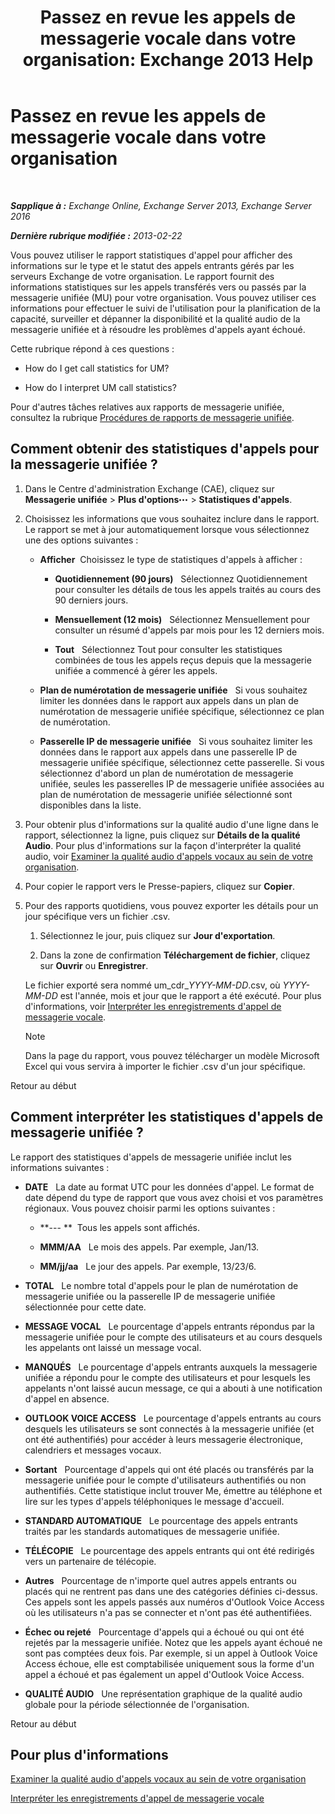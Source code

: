 ﻿---
title: 'Passez en revue les appels de messagerie vocale dans votre organisation: Exchange 2013 Help'
TOCTitle: Passez en revue les appels de messagerie vocale dans votre organisation
ms:assetid: f6fdbe17-d1d2-442a-aa13-06b908d9c33a
ms:mtpsurl: https://technet.microsoft.com/fr-fr/library/JJ659073(v=EXCHG.150)
ms:contentKeyID: 50555521
ms.date: 05/23/2018
mtps_version: v=EXCHG.150
ms.translationtype: MT
---

# Passez en revue les appels de messagerie vocale dans votre organisation

 

_**Sapplique à :** Exchange Online, Exchange Server 2013, Exchange Server 2016_

_**Dernière rubrique modifiée :** 2013-02-22_

Vous pouvez utiliser le rapport statistiques d'appel pour afficher des informations sur le type et le statut des appels entrants gérés par les serveurs Exchange de votre organisation. Le rapport fournit des informations statistiques sur les appels transférés vers ou passés par la messagerie unifiée (MU) pour votre organisation. Vous pouvez utiliser ces informations pour effectuer le suivi de l'utilisation pour la planification de la capacité, surveiller et dépanner la disponibilité et la qualité audio de la messagerie unifiée et à résoudre les problèmes d'appels ayant échoué.

Cette rubrique répond à ces questions :

  - How do I get call statistics for UM?

  - How do I interpret UM call statistics?

Pour d'autres tâches relatives aux rapports de messagerie unifiée, consultez la rubrique [Procédures de rapports de messagerie unifiée](um-reports-procedures-exchange-2013-help.md).

## Comment obtenir des statistiques d'appels pour la messagerie unifiée ?

1.  Dans le Centre d'administration Exchange (CAE), cliquez sur **Messagerie unifiée** \> **Plus d'options**![Icône Options supplémentaires](images/JJ150550.5381819e-3b21-4873-8714-e9b956290b28(EXCHG.150).gif "Icône Options supplémentaires") \> **Statistiques d'appels**.

2.  Choisissez les informations que vous souhaitez inclure dans le rapport. Le rapport se met à jour automatiquement lorsque vous sélectionnez une des options suivantes :
    
      - **Afficher**  Choisissez le type de statistiques d'appels à afficher :
        
          - **Quotidiennement (90 jours)**   Sélectionnez Quotidiennement pour consulter les détails de tous les appels traités au cours des 90 derniers jours.
        
          - **Mensuellement (12 mois)**   Sélectionnez Mensuellement pour consulter un résumé d'appels par mois pour les 12 derniers mois.
        
          - **Tout**   Sélectionnez Tout pour consulter les statistiques combinées de tous les appels reçus depuis que la messagerie unifiée a commencé à gérer les appels.
    
      - **Plan de numérotation de messagerie unifiée**   Si vous souhaitez limiter les données dans le rapport aux appels dans un plan de numérotation de messagerie unifiée spécifique, sélectionnez ce plan de numérotation.
    
      - **Passerelle IP de messagerie unifiée**   Si vous souhaitez limiter les données dans le rapport aux appels dans une passerelle IP de messagerie unifiée spécifique, sélectionnez cette passerelle. Si vous sélectionnez d'abord un plan de numérotation de messagerie unifiée, seules les passerelles IP de messagerie unifiée associées au plan de numérotation de messagerie unifiée sélectionné sont disponibles dans la liste.

3.  Pour obtenir plus d'informations sur la qualité audio d'une ligne dans le rapport, sélectionnez la ligne, puis cliquez sur **Détails de la qualité Audio**. Pour plus d'informations sur la façon d'interpréter la qualité audio, voir [Examiner la qualité audio d'appels vocaux au sein de votre organisation](investigate-the-audio-quality-of-voice-calls-in-your-organization-exchange-2013-help.md).

4.  Pour copier le rapport vers le Presse-papiers, cliquez sur **Copier**.

5.  Pour des rapports quotidiens, vous pouvez exporter les détails pour un jour spécifique vers un fichier .csv.
    
    1.  Sélectionnez le jour, puis cliquez sur **Jour d'exportation**.
    
    2.  Dans la zone de confirmation **Téléchargement de fichier**, cliquez sur **Ouvrir** ou **Enregistrer**.
    
    Le fichier exporté sera nommé um\_cdr\_*YYYY-MM-DD*.csv, où *YYYY-MM-DD* est l'année, mois et jour que le rapport a été exécuté. Pour plus d'informations, voir [Interpréter les enregistrements d'appel de messagerie vocale](interpret-voice-mail-call-records-exchange-2013-help.md).
    
    > [!NOTE]
    > Dans la page du rapport, vous pouvez télécharger un modèle Microsoft Excel qui vous servira à importer le fichier .csv d'un jour spécifique.


Retour au début

## Comment interpréter les statistiques d'appels de messagerie unifiée ?

Le rapport des statistiques d'appels de messagerie unifiée inclut les informations suivantes :

  - **DATE**   La date au format UTC pour les données d'appel. Le format de date dépend du type de rapport que vous avez choisi et vos paramètres régionaux. Vous pouvez choisir parmi les options suivantes :
    
      - **--- **  Tous les appels sont affichés.
    
      - **MMM/AA**   Le mois des appels. Par exemple, Jan/13.
    
      - **MM/jj/aa**   Le jour des appels. Par exemple, 13/23/6.

  - **TOTAL**   Le nombre total d'appels pour le plan de numérotation de messagerie unifiée ou la passerelle IP de messagerie unifiée sélectionnée pour cette date.

  - **MESSAGE VOCAL**   Le pourcentage d'appels entrants répondus par la messagerie unifiée pour le compte des utilisateurs et au cours desquels les appelants ont laissé un message vocal.

  - **MANQUÉS**   Le pourcentage d'appels entrants auxquels la messagerie unifiée a répondu pour le compte des utilisateurs et pour lesquels les appelants n'ont laissé aucun message, ce qui a abouti à une notification d'appel en absence.

  - **OUTLOOK VOICE ACCESS**   Le pourcentage d'appels entrants au cours desquels les utilisateurs se sont connectés à la messagerie unifiée (et ont été authentifiés) pour accéder à leurs messagerie électronique, calendriers et messages vocaux.

  - **Sortant**   Pourcentage d'appels qui ont été placés ou transférés par la messagerie unifiée pour le compte d'utilisateurs authentifiés ou non authentifiés. Cette statistique inclut trouver Me, émettre au téléphone et lire sur les types d'appels téléphoniques le message d'accueil.

  - **STANDARD AUTOMATIQUE**   Le pourcentage des appels entrants traités par les standards automatiques de messagerie unifiée.

  - **TÉLÉCOPIE**   Le pourcentage des appels entrants qui ont été redirigés vers un partenaire de télécopie.

  - **Autres**   Pourcentage de n'importe quel autres appels entrants ou placés qui ne rentrent pas dans une des catégories définies ci-dessus. Ces appels sont les appels passés aux numéros d'Outlook Voice Access où les utilisateurs n'a pas se connecter et n'ont pas été authentifiées.

  - **Échec ou rejeté**   Pourcentage d'appels qui a échoué ou qui ont été rejetés par la messagerie unifiée. Notez que les appels ayant échoué ne sont pas comptées deux fois. Par exemple, si un appel à Outlook Voice Access échoue, elle est comptabilisée uniquement sous la forme d'un appel a échoué et pas également un appel d'Outlook Voice Access.

  - **QUALITÉ AUDIO**   Une représentation graphique de la qualité audio globale pour la période sélectionnée de l'organisation.

Retour au début

## Pour plus d'informations

[Examiner la qualité audio d'appels vocaux au sein de votre organisation](investigate-the-audio-quality-of-voice-calls-in-your-organization-exchange-2013-help.md)

[Interpréter les enregistrements d'appel de messagerie vocale](interpret-voice-mail-call-records-exchange-2013-help.md)

